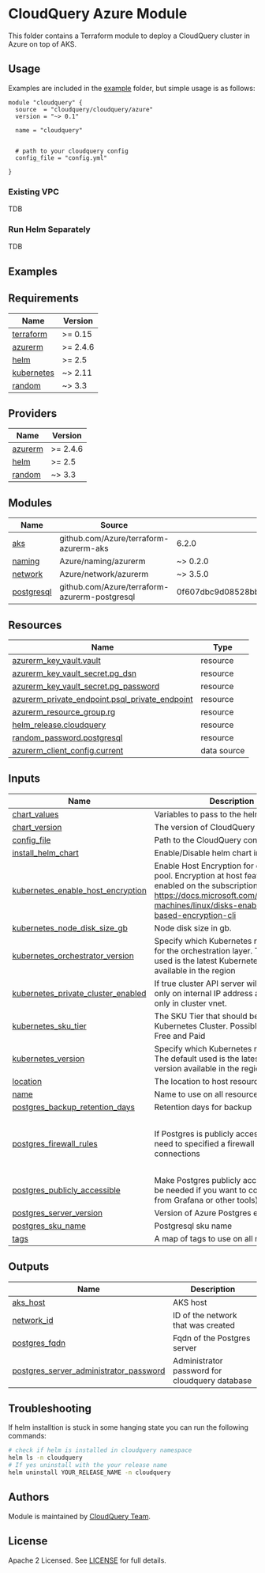 # CloudQuery Azure Module

This folder contains a Terraform module to deploy a CloudQuery cluster in Azure on top of AKS.

## Usage

Examples are included in the [example](./examples/complete) folder, but simple usage is as follows:

```hcl
module "cloudquery" {
  source  = "cloudquery/cloudquery/azure"
  version = "~> 0.1"

  name = "cloudquery"


  # path to your cloudquery config
  config_file = "config.yml"

}
```

### Existing VPC

TDB

### Run Helm Separately

TDB

## Examples

<!-- BEGINNING OF PRE-COMMIT-TERRAFORM DOCS HOOK -->
## Requirements

| Name | Version |
|------|---------|
| <a name="requirement_terraform"></a> [terraform](#requirement\_terraform) | >= 0.15 |
| <a name="requirement_azurerm"></a> [azurerm](#requirement\_azurerm) | >= 2.4.6 |
| <a name="requirement_helm"></a> [helm](#requirement\_helm) | >= 2.5 |
| <a name="requirement_kubernetes"></a> [kubernetes](#requirement\_kubernetes) | ~> 2.11 |
| <a name="requirement_random"></a> [random](#requirement\_random) | ~> 3.3 |

## Providers

| Name | Version |
|------|---------|
| <a name="provider_azurerm"></a> [azurerm](#provider\_azurerm) | >= 2.4.6 |
| <a name="provider_helm"></a> [helm](#provider\_helm) | >= 2.5 |
| <a name="provider_random"></a> [random](#provider\_random) | ~> 3.3 |

## Modules

| Name | Source | Version |
|------|--------|---------|
| <a name="module_aks"></a> [aks](#module\_aks) | github.com/Azure/terraform-azurerm-aks | 6.2.0 |
| <a name="module_naming"></a> [naming](#module\_naming) | Azure/naming/azurerm | ~> 0.2.0 |
| <a name="module_network"></a> [network](#module\_network) | Azure/network/azurerm | ~> 3.5.0 |
| <a name="module_postgresql"></a> [postgresql](#module\_postgresql) | github.com/Azure/terraform-azurerm-postgresql | 0f607dbc9d08528bb16a48fc9dc8831aa4a92f5c |

## Resources

| Name | Type |
|------|------|
| [azurerm_key_vault.vault](https://registry.terraform.io/providers/hashicorp/azurerm/latest/docs/resources/key_vault) | resource |
| [azurerm_key_vault_secret.pg_dsn](https://registry.terraform.io/providers/hashicorp/azurerm/latest/docs/resources/key_vault_secret) | resource |
| [azurerm_key_vault_secret.pg_password](https://registry.terraform.io/providers/hashicorp/azurerm/latest/docs/resources/key_vault_secret) | resource |
| [azurerm_private_endpoint.psql_private_endpoint](https://registry.terraform.io/providers/hashicorp/azurerm/latest/docs/resources/private_endpoint) | resource |
| [azurerm_resource_group.rg](https://registry.terraform.io/providers/hashicorp/azurerm/latest/docs/resources/resource_group) | resource |
| [helm_release.cloudquery](https://registry.terraform.io/providers/hashicorp/helm/latest/docs/resources/release) | resource |
| [random_password.postgresql](https://registry.terraform.io/providers/hashicorp/random/latest/docs/resources/password) | resource |
| [azurerm_client_config.current](https://registry.terraform.io/providers/hashicorp/azurerm/latest/docs/data-sources/client_config) | data source |

## Inputs

| Name | Description | Type | Default | Required |
|------|-------------|------|---------|:--------:|
| <a name="input_chart_values"></a> [chart\_values](#input\_chart\_values) | Variables to pass to the helm chart | `string` | `""` | no |
| <a name="input_chart_version"></a> [chart\_version](#input\_chart\_version) | The version of CloudQuery helm chart | `string` | `"1.0.29"` | no |
| <a name="input_config_file"></a> [config\_file](#input\_config\_file) | Path to the CloudQuery config.hcl | `string` | `""` | no |
| <a name="input_install_helm_chart"></a> [install\_helm\_chart](#input\_install\_helm\_chart) | Enable/Disable helm chart installation | `bool` | `true` | no |
| <a name="input_kubernetes_enable_host_encryption"></a> [kubernetes\_enable\_host\_encryption](#input\_kubernetes\_enable\_host\_encryption) | Enable Host Encryption for default node pool. Encryption at host feature must be enabled on the subscription: https://docs.microsoft.com/azure/virtual-machines/linux/disks-enable-host-based-encryption-cli | `bool` | `false` | no |
| <a name="input_kubernetes_node_disk_size_gb"></a> [kubernetes\_node\_disk\_size\_gb](#input\_kubernetes\_node\_disk\_size\_gb) | Node disk size in gb. | `number` | `30` | no |
| <a name="input_kubernetes_orchestrator_version"></a> [kubernetes\_orchestrator\_version](#input\_kubernetes\_orchestrator\_version) | Specify which Kubernetes release to use for the orchestration layer. The default used is the latest Kubernetes version available in the region | `string` | `"1.23.5"` | no |
| <a name="input_kubernetes_private_cluster_enabled"></a> [kubernetes\_private\_cluster\_enabled](#input\_kubernetes\_private\_cluster\_enabled) | If true cluster API server will be exposed only on internal IP address and available only in cluster vnet. | `bool` | `false` | no |
| <a name="input_kubernetes_sku_tier"></a> [kubernetes\_sku\_tier](#input\_kubernetes\_sku\_tier) | The SKU Tier that should be used for this Kubernetes Cluster. Possible values are Free and Paid | `string` | `"Free"` | no |
| <a name="input_kubernetes_version"></a> [kubernetes\_version](#input\_kubernetes\_version) | Specify which Kubernetes release to use. The default used is the latest Kubernetes version available in the region | `string` | `"1.23.5"` | no |
| <a name="input_location"></a> [location](#input\_location) | The location to host resources | `string` | n/a | yes |
| <a name="input_name"></a> [name](#input\_name) | Name to use on all resources created | `string` | `"cloudquery"` | no |
| <a name="input_postgres_backup_retention_days"></a> [postgres\_backup\_retention\_days](#input\_postgres\_backup\_retention\_days) | Retention days for backup | `number` | `7` | no |
| <a name="input_postgres_firewall_rules"></a> [postgres\_firewall\_rules](#input\_postgres\_firewall\_rules) | If Postgres is publicly accessible you will need to specified a firewall rule to allow connections | <pre>list(object({<br>    name     = string<br>    start_ip = string<br>    end_ip   = string<br>  }))</pre> | `[]` | no |
| <a name="input_postgres_publicly_accessible"></a> [postgres\_publicly\_accessible](#input\_postgres\_publicly\_accessible) | Make Postgres publicly accessible (might be needed if you want to connect to it from Grafana or other tools). | `bool` | `false` | no |
| <a name="input_postgres_server_version"></a> [postgres\_server\_version](#input\_postgres\_server\_version) | Version of Azure Postgres engine to use | `string` | `"11"` | no |
| <a name="input_postgres_sku_name"></a> [postgres\_sku\_name](#input\_postgres\_sku\_name) | Postgresql sku name | `string` | `"GP_Gen5_2"` | no |
| <a name="input_tags"></a> [tags](#input\_tags) | A map of tags to use on all resources | `map(string)` | `{}` | no |

## Outputs

| Name | Description |
|------|-------------|
| <a name="output_aks_host"></a> [aks\_host](#output\_aks\_host) | AKS host |
| <a name="output_network_id"></a> [network\_id](#output\_network\_id) | ID of the network that was created |
| <a name="output_postgres_fqdn"></a> [postgres\_fqdn](#output\_postgres\_fqdn) | Fqdn of the Postgres server |
| <a name="output_postgres_server_administrator_password"></a> [postgres\_server\_administrator\_password](#output\_postgres\_server\_administrator\_password) | Administrator password for cloudquery database |
<!-- END OF PRE-COMMIT-TERRAFORM DOCS HOOK -->

## Troubleshooting

If helm installtion is stuck in some hanging state you can run the following commands:

```bash
# check if helm is installed in cloudquery namespace
helm ls -n cloudquery
# If yes uninstall with the your release name
helm uninstall YOUR_RELEASE_NAME -n cloudquery
```

## Authors

Module is maintained by [CloudQuery Team](https://github.com/cloudquery/cloudquery).

## License

Apache 2 Licensed. See [LICENSE](https://github.com/cloudquery/terraform-azure-cloudquery/tree/main/LICENSE) for full details.
